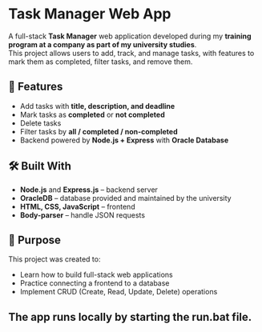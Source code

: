 # Task Manager Web App

A full-stack **Task Manager** web application developed during my **training program at a company as part of my university studies**.  
This project allows users to add, track, and manage tasks, with features to mark them as completed, filter tasks, and remove them.

## 🚀 Features
- Add tasks with **title, description, and deadline**  
- Mark tasks as **completed** or **not completed**  
- Delete tasks  
- Filter tasks by **all / completed / non-completed**  
- Backend powered by **Node.js + Express** with **Oracle Database**  

## 🛠️ Built With
- **Node.js** and **Express.js** – backend server  
- **OracleDB** – database provided and maintained by the university  
- **HTML, CSS, JavaScript** – frontend  
- **Body-parser** – handle JSON requests  

## 🎯 Purpose
This project was created to:  
- Learn how to build full-stack web applications  
- Practice connecting a frontend to a database  
- Implement CRUD (Create, Read, Update, Delete) operations  

## The app runs locally by starting the run.bat file.
